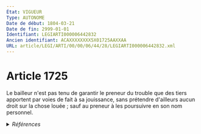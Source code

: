 ```yaml
---
État: VIGUEUR
Type: AUTONOME
Date de début: 1804-03-21
Date de fin: 2999-01-01
Identifiant: LEGIARTI000006442832
Ancien identifiant: ACAXXXXXXXX5X01725AAXXAA
URL: article/LEGI/ARTI/00/00/06/44/28/LEGIARTI000006442832.xml
---
```


<h1>Article 1725</h1>

Le bailleur n'est pas tenu de garantir le preneur du trouble que des tiers
apportent par voies de fait à sa jouissance, sans prétendre d'ailleurs aucun
droit sur la chose louée ; sauf au preneur à les poursuivre en son nom
personnel.


<details>
  <summary><em>Références</em></summary>

  <h2>Références faites par l'article</h2>
  
  <ul>
    <li>
      CODIFICATION source Loi 1804-03-07
    </li>
    <li>
      CREATION source Loi 1804-03-07 promulguée le 17 mars 1804
    </li>
  </ul>
</details>
